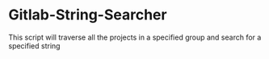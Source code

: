 # Gitlab-String-Searcher
This script will traverse all the projects in a specified group and search for a specified string
